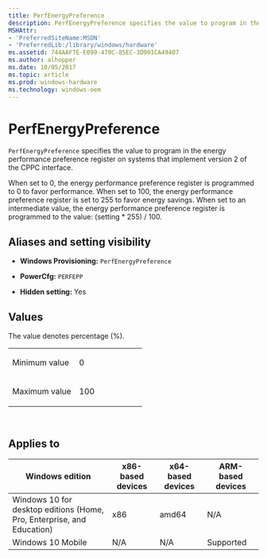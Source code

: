 ```yaml
---
title: PerfEnergyPreference
description: PerfEnergyPreference specifies the value to program in the energy performance preference register on systems that implement version 2 of the CPPC interface.
MSHAttr:
- 'PreferredSiteName:MSDN'
- 'PreferredLib:/library/windows/hardware'
ms.assetid: 744AAF7E-E099-470C-85EC-3D901CA49407
ms.author: alhopper
ms.date: 10/05/2017
ms.topic: article
ms.prod: windows-hardware
ms.technology: windows-oem
---
```


# PerfEnergyPreference


`PerfEnergyPreference` specifies the value to program in the energy performance preference register on systems that implement version 2 of the CPPC interface.

When set to 0, the energy performance preference register is programmed to 0 to favor performance. When set to 100, the energy performance preference register is set to 255 to favor energy savings. When set to an intermediate value, the energy performance preference register is programmed to the value: (setting \* 255) / 100.

## <span id="Aliases_and_setting_visibility"></span><span id="aliases_and_setting_visibility"></span><span id="ALIASES_AND_SETTING_VISIBILITY"></span>Aliases and setting visibility


-   **Windows Provisioning:** `PerfEnergyPreference`

-   **PowerCfg:** `PERFEPP`

-   **Hidden setting:** Yes

## <span id="Values"></span><span id="values"></span><span id="VALUES"></span>Values


The value denotes percentage (%).

<table>
<colgroup>
<col width="50%" />
<col width="50%" />
</colgroup>
<tbody>
<tr class="odd">
<td><p>Minimum value</p></td>
<td><p>0</p></td>
</tr>
<tr class="even">
<td><p>Maximum value</p></td>
<td><p>100</p></td>
</tr>
</tbody>
</table>

 

## <span id="Applies_to"></span><span id="applies_to"></span><span id="APPLIES_TO"></span>Applies to


| Windows edition                                                        | x86-based devices | x64-based devices | ARM-based devices |
|------------------------------------------------------------------------|-------------------|-------------------|-------------------|
| Windows 10 for desktop editions (Home, Pro, Enterprise, and Education) | x86               | amd64             | N/A               |
| Windows 10 Mobile                                                      | N/A               | N/A               | Supported         |